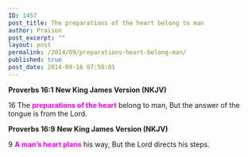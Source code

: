 ```yaml
---
ID: 1457
post_title: The preparations of the heart belong to man
author: Praison
post_excerpt: ""
layout: post
permalink: /2014/09/preparations-heart-belong-man/
published: true
post_date: 2014-09-16 07:58:01
---
```

<strong>Proverbs 16:1</strong>
<strong> New King James Version (NKJV)</strong>

16 The <span style="color: #ff00ff;"><strong>preparations of the heart</strong></span> belong to man,
But the answer of the tongue is from the Lord.

<strong>Proverbs 16:9</strong>
<strong>New King James Version (NKJV)</strong>

9 <span style="color: #ff00ff;"><strong>A man’s heart plans</strong></span> his way,
But the Lord directs his steps.